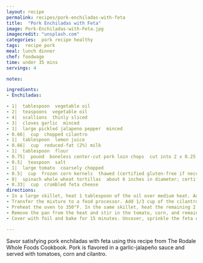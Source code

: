 ```yaml
---
layout: recipe
permalink: recipes/pork-enchiladas-with-feta
title:  "Pork Enchiladas with Feta"
image: Pork-Enchiladas-with-Feta.jpg
imagecredit: "unsplash.com"
categories:  pork recipe healthy
tags:  recipe pork
meal: lunch dinner
chef: foodwage
time: under 35 mins
servings: 4

notes:

ingredients:
- Enchiladas:

- 1|  tablespoon  vegetable oil
- 2|  teaspoons  vegetable oil
- 4|  scallions  thinly sliced
- 3|  cloves garlic  minced
- 1|  large pickled jalapeno pepper  minced
- 0.66|  cup  chopped cilantro
- 1|  tablespoon  lemon juice
- 0.66|  cup  reduced-fat (2%) milk
- 1|  tablespoon  flour
- 0.75|  pound  boneless center-cut pork loin chops  cut into 2 x 0.25 inch strips
- 0.5|  teaspoon  salt
- 1|  large tomato  coarsely chopped
- 0.5|  cup  frozen corn kernels  thawed (certified gluten-free if necessary)
- 8|  spinach whole wheat tortillas  about 6 inches in diameter; certified gluten-free if necessary
- 0.33|  cup  crumbled feta cheese
directions:
- In a large skillet, heat 1 tablespoon of the oil over medium heat. Add the scallions, garlic, and jalapeno, and cook until the scallions and garlic are tender, about 2 minutes.
- Transfer the mixture to a food processor. Add 1/3 cup of the cilantro and the lemon juice, and process until smooth. Add the milk and flour, and process until well combined. Set aside.
- Preheat the oven to 350°F. In the same skillet, heat the remaining 2 teaspoons oil over medium heat. Add the pork, sprinkle with the salt, and cook until just cooked through, about 3 minutes.
- Remove the pan from the heat and stir in the tomato, corn, and remaining 1/3 cup cilantro. Spoon the pork mixture down the center of each tortilla and roll up. Spoon 1/4 cup of the sauce into a 7 x 11-inch baking dish. Place the enchiladas, seam-side down, in the dish, and spoon the remaining sauce on top.
- Cover with foil and bake for 15 minutes. Uncover, sprinkle the feta on top, and return to the oven for 5 minutes, or until the cheese is just melted.
    
---
```


Savor satisfying pork enchiladas with feta using this recipe from The Rodale Whole Foods Cookbook. Pork is flavored in a garlic-jalapeño sauce and served with tomatoes, corn and cilantro.